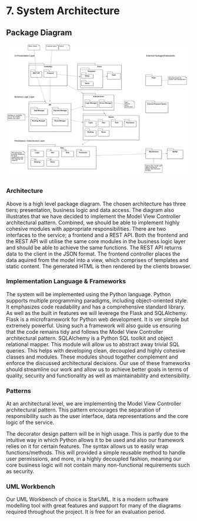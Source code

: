 # 7. System Architecture

## Package Diagram
![](./images/7-System_Architecture/high_level_architecture.png)


### Architecture
Above is a high level package diagram. The chosen architecture has three tiers; presentation, business logic and data access. The diagram also illustrates that we have decided to implement the Model View Controller architectural pattern. Combined, we should be able to implement highly cohesive modules with appropriate responsibilities.
There are two interfaces to the service; a frontend and a REST API. Both the frontend and the REST API will utilise the same core modules in the business logic layer and should be able to achieve the same functions. The REST API returns data to the client in the JSON format. The frontend controller places the data aquired from the model into a view, which comprises of templates and static content. The generated HTML is then rendered by the clients browser.

<!-- TODO: Discuss business logic layer once we have classes -->


### Implementation Language & Frameworks
The system will be implemented using the Python language. Python supports multiple programming paradigms, including object-oriented style. It emphasizes code readability and has a comprehensive standard library.
As well as the built in features we will leverege the Flask and SQLAlchemy. Flask is a microframework for Python web development. It is ver simple but extremely powerful. Using such a framework will also guide us ensuring that the code remains tidy and follows the Model View Controller architectural pattern. SQLAlchemy is a Python SQL toolkit and object relational mapper. This module will allow us to abstract away trivial SQL queries. This helps with developing clean, decoupled and highly cohesive classes and modules.
These modules shoud together complement and enforce the discussed architectural decisions.
Our use of these frameworks should streamline our work and allow us to achieve better goals in terms of quality, security and functionality as well as maintainability and extensibility.


### Patterns
At an architectural level, we are implementing the Model View Controller architectural pattern. This pattern encourages the separation of responsibility such as the user interface, data representations and the core logic of the service.

The decorator design pattern will be in high usage. This is partly due to the intuitive way in which Python allows it to be used and also our framework relies on it for certain features. The syntax allows us to easily wrap functions/methods. This will provided a simple reusable method to handle user permissions, and more, in a highly decoupled fashion, meaning our core business logic will not contain many non-functional requirements such as security.

<!-- TODO: More? -->


### UML Workbench
Our UML Workbench of choice is StarUML. It is a modern software modelling tool with great features and support for many of the diagrams required throughout the project. It is free for an evaluation period.
